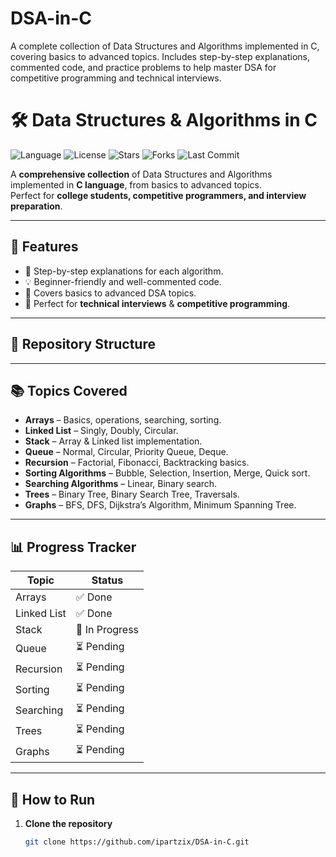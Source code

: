 # DSA-in-C
A complete collection of Data Structures and Algorithms implemented in C, covering basics to advanced topics. Includes step-by-step explanations, commented code, and practice problems to help master DSA for competitive programming and technical interviews.
# 🛠️ Data Structures & Algorithms in C

![Language](https://img.shields.io/badge/Language-C-blue.svg)
![License](https://img.shields.io/badge/License-MIT-green.svg)
![Stars](https://img.shields.io/github/stars/ipartzix/DSA-in-C?style=social)
![Forks](https://img.shields.io/github/forks/ipartzix/DSA-in-C?style=social)
![Last Commit](https://img.shields.io/github/last-commit/ipartzix/DSA-in-C)

A **comprehensive collection** of Data Structures and Algorithms implemented in **C language**, from basics to advanced topics.  
Perfect for **college students, competitive programmers, and interview preparation**.

---

## 📌 Features
- 📖 Step-by-step explanations for each algorithm.
- 💡 Beginner-friendly and well-commented code.
- 🧮 Covers basics to advanced DSA topics.
- 🎯 Perfect for **technical interviews** & **competitive programming**.

---

## 📂 Repository Structure


---

## 📚 Topics Covered
- **Arrays** – Basics, operations, searching, sorting.
- **Linked List** – Singly, Doubly, Circular.
- **Stack** – Array & Linked list implementation.
- **Queue** – Normal, Circular, Priority Queue, Deque.
- **Recursion** – Factorial, Fibonacci, Backtracking basics.
- **Sorting Algorithms** – Bubble, Selection, Insertion, Merge, Quick sort.
- **Searching Algorithms** – Linear, Binary search.
- **Trees** – Binary Tree, Binary Search Tree, Traversals.
- **Graphs** – BFS, DFS, Dijkstra’s Algorithm, Minimum Spanning Tree.

---

## 📊 Progress Tracker
| Topic            | Status |
|------------------|--------|
| Arrays           | ✅ Done |
| Linked List      | ✅ Done |
| Stack            | 🔄 In Progress |
| Queue            | ⏳ Pending |
| Recursion        | ⏳ Pending |
| Sorting          | ⏳ Pending |
| Searching        | ⏳ Pending |
| Trees            | ⏳ Pending |
| Graphs           | ⏳ Pending |

---

## 🚀 How to Run
1. **Clone the repository**
   ```bash
   git clone https://github.com/ipartzix/DSA-in-C.git

